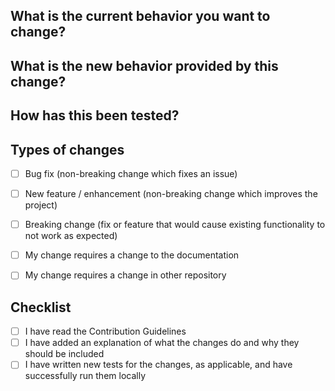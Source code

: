 <!--
Thank you for your contribution to the Kurento project.
Please provide enough information so that others can review your Pull Request.

For more information, see the Contribution Guidelines:
https://github.com/Kurento/.github/blob/master/CONTRIBUTING.md
-->


## What is the current behavior you want to change?
<!--
Why is this change required? What problem does it solve?
If it fixes an open issue, please link to the issue here.
-->


## What is the new behavior provided by this change?
<!--
Example: "Adding a function to do X",
then explain why it is necessary to have a way to do X.
-->


## How has this been tested?
<!--
Please describe in detail how you tested your changes.
Include details of your testing environment, tests ran to see how
your change affects other areas of the code, etc.
-->


## Types of changes
<!--
What types of changes does your code introduce?
Put an 'x' in all the boxes that apply:
-->
- [ ] Bug fix (non-breaking change which fixes an issue)
- [ ] New feature / enhancement (non-breaking change which improves the project)
- [ ] Breaking change (fix or feature that would cause existing functionality to not work as expected)
- [ ] My change requires a change to the documentation
- [ ] My change requires a change in other repository <!-- Explain which one -->


## Checklist
<!--
Go over all the following points, and put an 'x' in all the boxes that apply.
If you're unsure about any of these, don't hesitate to ask. We're here to help!
-->
- [ ] I have read the Contribution Guidelines <!-- https://github.com/Kurento/.github/blob/master/CONTRIBUTING.md -->
- [ ] I have added an explanation of what the changes do and why they should be included
- [ ] I have written new tests for the changes, as applicable, and have successfully run them locally
